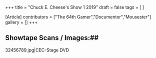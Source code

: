 +++
title = "Chuck E. Cheese's Show 1 2019"
draft = false
tags = [ ]

[Article]
contributors = ["The 64th Gamer","Documentor","Mousester"]
gallery = []
+++
## Showtape Scans / Images:## 
<gallery>
32456789.jpg|CEC-Stage DVD
</gallery>
